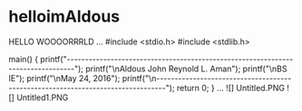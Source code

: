 # helloimAldous
HELLO WOOOORRRLD
...
#include <stdio.h>
#include <stdlib.h>

main()
{
	printf("--------------------------------------------------------------------------------");
	printf("\nAldous John Reynold L. Aman");
	printf("\nBS IE");
	printf("\nMay 24, 2016");
	printf("\n--------------------------------------------------------------------------------");
	return 0;
}
...
![] Untitled.PNG
![] Untitled1.PNG
